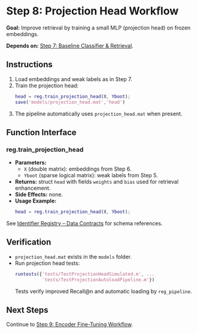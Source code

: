 # Step 8: Projection Head Workflow

**Goal:** Improve retrieval by training a small MLP (projection head) on frozen embeddings.

**Depends on:** [Step 7: Baseline Classifier & Retrieval](step07_baseline_classifier.md).

## Instructions
1. Load embeddings and weak labels as in Step 7.
2. Train the projection head:
   ```matlab
   head = reg.train_projection_head(X, Yboot);
   save('models/projection_head.mat','head')
   ```
3. The pipeline automatically uses `projection_head.mat` when present.

## Function Interface
### reg.train_projection_head
- **Parameters:**
  - `X` (double matrix): embeddings from Step 6.
  - `Yboot` (sparse logical matrix): weak labels from Step 5.
- **Returns:** struct `head` with fields `weights` and `bias` used for retrieval enhancement.
- **Side Effects:** none.
- **Usage Example:**
  ```matlab
  head = reg.train_projection_head(X, Yboot);
  ```

See [Identifier Registry – Data Contracts](identifier_registry.md#data-contracts) for schema references.

## Verification
- `projection_head.mat` exists in the `models` folder.
- Run projection head tests:
  ```matlab
  runtests({'tests/TestProjectionHeadSimulated.m', ...
            'tests/TestProjectionAutoloadPipeline.m'})
  ```
  Tests verify improved Recall@n and automatic loading by `reg_pipeline`.

## Next Steps
Continue to [Step 9: Encoder Fine-Tuning Workflow](step09_encoder_finetuning.md).
